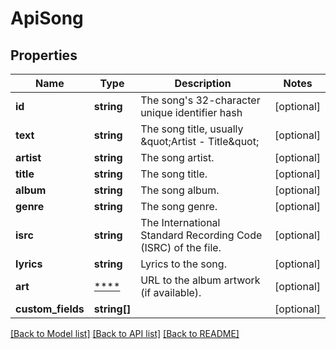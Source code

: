 # ApiSong

## Properties
Name | Type | Description | Notes
------------ | ------------- | ------------- | -------------
**id** | **string** | The song&#x27;s 32-character unique identifier hash | [optional] 
**text** | **string** | The song title, usually \&quot;Artist - Title\&quot; | [optional] 
**artist** | **string** | The song artist. | [optional] 
**title** | **string** | The song title. | [optional] 
**album** | **string** | The song album. | [optional] 
**genre** | **string** | The song genre. | [optional] 
**isrc** | **string** | The International Standard Recording Code (ISRC) of the file. | [optional] 
**lyrics** | **string** | Lyrics to the song. | [optional] 
**art** | [****](.md) | URL to the album artwork (if available). | [optional] 
**custom_fields** | **string[]** |  | [optional] 

[[Back to Model list]](../../README.md#documentation-for-models) [[Back to API list]](../../README.md#documentation-for-api-endpoints) [[Back to README]](../../README.md)

